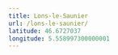```yaml
---
title: Lons-le-Saunier
url: /lons-le-saunier/
latitude: 46.6727037
longitude: 5.558997300000001
---
```

